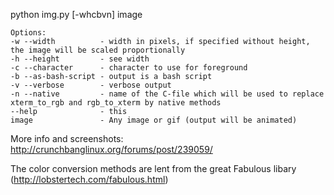 python img.py [-whcbvn] image

	Options:
	-w --width          - width in pixels, if specified without height, the image will be scaled proportionally
	-h --height         - see width
	-c --character      - character to use for foreground
	-b --as-bash-script - output is a bash script
	-v --verbose        - verbose output
	-n --native         - name of the C-file which will be used to replace xterm_to_rgb and rgb_to_xterm by native methods
	--help              - this 
	image               - Any image or gif (output will be animated)

More info and screenshots: http://crunchbanglinux.org/forums/post/239059/

The color conversion methods are lent from the great Fabulous libary (http://lobstertech.com/fabulous.html)